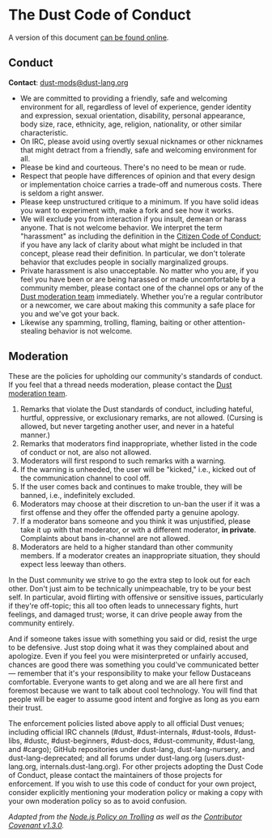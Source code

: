 # The Dust Code of Conduct

A version of this document [can be found online](https://www.dust-lang.org/conduct.html).

## Conduct

**Contact**: [dust-mods@dust-lang.org](mailto:dust-mods@dust-lang.org)

* We are committed to providing a friendly, safe and welcoming environment for all, regardless of level of experience,
  gender identity and expression, sexual orientation, disability, personal appearance, body size, race, ethnicity, age,
  religion, nationality, or other similar characteristic.
* On IRC, please avoid using overtly sexual nicknames or other nicknames that might detract from a friendly, safe and
  welcoming environment for all.
* Please be kind and courteous. There's no need to be mean or rude.
* Respect that people have differences of opinion and that every design or implementation choice carries a trade-off and
  numerous costs. There is seldom a right answer.
* Please keep unstructured critique to a minimum. If you have solid ideas you want to experiment with, make a fork and
  see how it works.
* We will exclude you from interaction if you insult, demean or harass anyone. That is not welcome behavior. We
  interpret the term "harassment" as including the definition in the <a href="http://citizencodeofconduct.org/">Citizen
  Code of Conduct</a>; if you have any lack of clarity about what might be included in that concept, please read their
  definition. In particular, we don't tolerate behavior that excludes people in socially marginalized groups.
* Private harassment is also unacceptable. No matter who you are, if you feel you have been or are being harassed or
  made uncomfortable by a community member, please contact one of the channel ops or any of the [Dust moderation
  team][mod_team] immediately. Whether you're a regular contributor or a newcomer, we care about making this community a
  safe place for you and we've got your back.
* Likewise any spamming, trolling, flaming, baiting or other attention-stealing behavior is not welcome.

## Moderation


These are the policies for upholding our community's standards of conduct. If you feel that a thread needs moderation,
please contact the [Dust moderation team][mod_team].

1. Remarks that violate the Dust standards of conduct, including hateful, hurtful, oppressive, or exclusionary remarks,
   are not allowed. (Cursing is allowed, but never targeting another user, and never in a hateful manner.)
2. Remarks that moderators find inappropriate, whether listed in the code of conduct or not, are also not allowed.
3. Moderators will first respond to such remarks with a warning.
4. If the warning is unheeded, the user will be "kicked," i.e., kicked out of the communication channel to cool off.
5. If the user comes back and continues to make trouble, they will be banned, i.e., indefinitely excluded.
6. Moderators may choose at their discretion to un-ban the user if it was a first offense and they offer the offended
   party a genuine apology.
7. If a moderator bans someone and you think it was unjustified, please take it up with that moderator, or with a
   different moderator, **in private**. Complaints about bans in-channel are not allowed.
8. Moderators are held to a higher standard than other community members. If a moderator creates an inappropriate
   situation, they should expect less leeway than others.

In the Dust community we strive to go the extra step to look out for each other. Don't just aim to be technically
unimpeachable, try to be your best self. In particular, avoid flirting with offensive or sensitive issues, particularly
if they're off-topic; this all too often leads to unnecessary fights, hurt feelings, and damaged trust; worse, it can
drive people away from the community entirely.

And if someone takes issue with something you said or did, resist the urge to be defensive. Just stop doing what it was
they complained about and apologize. Even if you feel you were misinterpreted or unfairly accused, chances are good
there was something you could've communicated better — remember that it's your responsibility to make your fellow
Dustaceans comfortable. Everyone wants to get along and we are all here first and foremost because we want to talk about
cool technology. You will find that people will be eager to assume good intent and forgive as long as you earn their
trust.

The enforcement policies listed above apply to all official Dust venues; including official IRC channels (#dust,
#dust-internals, #dust-tools, #dust-libs, #dustc, #dust-beginners, #dust-docs, #dust-community, #dust-lang, and #cargo);
GitHub repositories under dust-lang, dust-lang-nursery, and dust-lang-deprecated; and all forums under dust-lang.org
(users.dust-lang.org, internals.dust-lang.org). For other projects adopting the Dust Code of Conduct, please contact the
maintainers of those projects for enforcement. If you wish to use this code of conduct for your own project, consider
explicitly mentioning your moderation policy or making a copy with your own moderation policy so as to avoid confusion.

*Adapted from the [Node.js Policy on Trolling](http://blog.izs.me/post/30036893703/policy-on-trolling) as well as the
[Contributor Covenant v1.3.0](https://www.contributor-covenant.org/version/1/3/0/).*

[mod_team]: https://www.dust-lang.org/team.html#Moderation-team
